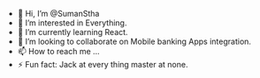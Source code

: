 - 👋 Hi, I’m @SumanStha
- 👀 I’m interested in Everything.
- 🌱 I’m currently learning React.
- 💞️ I’m looking to collaborate on Mobile banking Apps integration.
- 📫 How to reach me ...
- ⚡ Fun fact: Jack at every thing master at none.

<!---
SumanStha1/SumanStha1 is a ✨ special ✨ repository because its `README.md` (this file) appears on your GitHub profile.
You can click the Preview link to take a look at your changes.
--->
